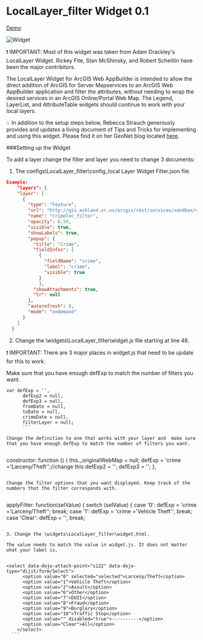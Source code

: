 LocalLayer_filter Widget 0.1
==

<a href="http://gis.ashland.or.us/demo3/" target="_blank">Demo</a>

<img src="http://gis.ashland.or.us/demo3/images/widget.PNG" alt="Widget">

:exclamation: IMPORTANT: Most of this widget was taken from Adam Drackley's LocalLayer Widget. 
Rickey Fite, Stan McShinsky, and Robert Scheitlin have been the major contribitors. 


The LocalLayer Widget for ArcGIS Web AppBuilder is intended to allow the direct addition of ArcGIS for Server Mapservices to an ArcGIS Web AppBuilder application and filter the attributes, without needing to wrap the desired services in an ArcGIS Online/Portal Web Map.  The Legend, LayerList, and AttributeTable widgets should continue to work with your local layers.

:bulb: In addition to the setup steps below, Rebecca Strauch generously provides and updates a living document of Tips and Tricks for implementing and using this widget.  Please find it on her GeoNet blog located [here](https://geonet.esri.com/blogs/myAlaskaGIS/2015/02/04/tips-for-using-the-custom-locallayer-widget-with-wab-dev-edition).


###Setting up the Widget

 
To add a layer change the filter and layer you need to change 3 documents: 
1. The configs\LocalLayer_filter\config_local Layer Widget Filter.json file.
```json
Example:
	"layers": {
    "layer": [
      {
        "type": "Feature",
        "url": "http://gis.ashland.or.us/arcgis/rest/services/sandbox/crimeloc/MapServer/2",
        "name": "crimeloc_filter",
        "opacity": 0.59,
        "visible": true,
        "showLabels": true,
        "popup": {
          "title": "Crime",
          "fieldInfos": [
            {
              "fieldName": "crime",
              "label": "crime",
              "visible": true
            }     
            ],
          "showAttachments": true,
          "tr": null
        },
        "autorefresh": 0,
        "mode": "ondemand"
      }
    ]
  }
```
2. Change the \widgets\LocalLayer_filter\widget.js file starting at line 48.

:exclamation: IMPORTANT: There are 3 major places in widget.js that need to be update for this to work. 

Make sure that you have enough defExp to match the number of filters you want. 

```
var defExp = '',
      defExp2 = null,
      defExp3 = null,
      fromDate = null,
      toDate = null,
      crimeDate = null,
      filterLayer = null;
      ```
      
Change the definition to one that works with your layer and  make sure that you have enough defExp to match the number of filters you want.   


  ```
  constructor: function () {
        this._originalWebMap = null;
        defExp = 'crime =\'Larceny/Theft\'';//change this
        defExp2 = '';
        defExp3 = '';
      },    
  ```
  
  Change the filter options that you want displayed. Keep track of the numbers that the filter corresponds with.
  
  
   ``` 
  applyFilter: function(selValue) {
        switch (selValue) {
        case '0':
          defExp = 'crime =\'Larceny/Theft\'';
          break;
        case '1':
          defExp = 'crime =\'Vehicle Theft\'';
          break;
        case 'Clear':
          defExp = '';
          break;
  ```
  
  3. Change the \widgets\LocalLayer_filter\widget.html.
  
  The value needs to match the value in widget.js. It does not matter what your label is. 


   ``` 
    <select data-dojo-attach-point="s122" data-dojo-type="dijit/form/Select">
          <option value="0" selected="selected">Larceny/Theft</option>
          <option value="1">Vehicle Theft</option>
          <option value="2">Assult</option>
          <option value="6">Other</option>
          <option value="7">DUII</option>
          <option value="8">Fraud</option>
          <option value="9">Burglary</option>
          <option value="10">Traffic Stop</option>
          <option value="" disabled="true">----------</option>
          <option value="Clear">All</option>
        </select>
      ```  
        
  
  
